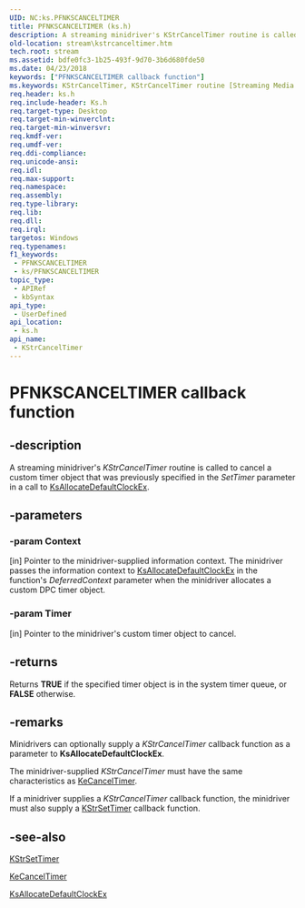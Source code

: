 ```yaml
---
UID: NC:ks.PFNKSCANCELTIMER
title: PFNKSCANCELTIMER (ks.h)
description: A streaming minidriver's KStrCancelTimer routine is called to cancel a custom timer object that was previously specified in the SetTimer parameter in a call to KsAllocateDefaultClockEx.
old-location: stream\kstrcanceltimer.htm
tech.root: stream
ms.assetid: bdfe0fc3-1b25-493f-9d70-3b6d680fde50
ms.date: 04/23/2018
keywords: ["PFNKSCANCELTIMER callback function"]
ms.keywords: KStrCancelTimer, KStrCancelTimer routine [Streaming Media Devices], PFNKSCANCELTIMER, ks/KStrCancelTimer, ksfunc_10ed86a1-d424-45d1-a420-3e4ce3a95a05.xml, stream.kstrcanceltimer
req.header: ks.h
req.include-header: Ks.h
req.target-type: Desktop
req.target-min-winverclnt: 
req.target-min-winversvr: 
req.kmdf-ver: 
req.umdf-ver: 
req.ddi-compliance: 
req.unicode-ansi: 
req.idl: 
req.max-support: 
req.namespace: 
req.assembly: 
req.type-library: 
req.lib: 
req.dll: 
req.irql: 
targetos: Windows
req.typenames: 
f1_keywords:
 - PFNKSCANCELTIMER
 - ks/PFNKSCANCELTIMER
topic_type:
 - APIRef
 - kbSyntax
api_type:
 - UserDefined
api_location:
 - ks.h
api_name:
 - KStrCancelTimer
---
```


# PFNKSCANCELTIMER callback function


## -description

A streaming minidriver's <i>KStrCancelTimer</i> routine is called to cancel a custom timer object that was previously specified in the <i>SetTimer</i> parameter in a call to <a href="/windows-hardware/drivers/ddi/ks/nf-ks-ksallocatedefaultclockex">KsAllocateDefaultClockEx</a>.

## -parameters

### -param Context 

[in]
Pointer to the minidriver-supplied information context. The minidriver passes the information context to <a href="/windows-hardware/drivers/ddi/ks/nf-ks-ksallocatedefaultclockex">KsAllocateDefaultClockEx</a> in the function's <i>DeferredContext</i> parameter when the minidriver allocates a custom DPC timer object.

### -param Timer 

[in]
Pointer to the minidriver's custom timer object to cancel.

## -returns

Returns <b>TRUE</b> if the specified timer object is in the system timer queue, or <b>FALSE</b> otherwise.

## -remarks

Minidrivers can optionally supply a <i>KStrCancelTimer</i> callback function as a parameter to <b>KsAllocateDefaultClockEx</b>.

The minidriver-supplied <i>KStrCancelTimer</i> must have the same characteristics as <a href="/windows-hardware/drivers/ddi/wdm/nf-wdm-kecanceltimer">KeCancelTimer</a>.

If a minidriver supplies a <i>KStrCancelTimer</i> callback function, the minidriver must also supply a <a href="/windows-hardware/drivers/ddi/ks/nc-ks-pfnkssettimer">KStrSetTimer</a> callback function.

## -see-also

<a href="/windows-hardware/drivers/ddi/ks/nc-ks-pfnkssettimer">KStrSetTimer</a>



<a href="/windows-hardware/drivers/ddi/wdm/nf-wdm-kecanceltimer">KeCancelTimer</a>



<a href="/windows-hardware/drivers/ddi/ks/nf-ks-ksallocatedefaultclockex">KsAllocateDefaultClockEx</a>